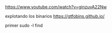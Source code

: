 
https://www.youtube.com/watch?v=ginzuvA22Nw

explotando los binarios
https://gtfobins.github.io/

primer sudo -l
find